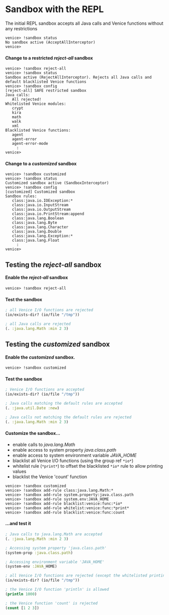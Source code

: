# Sandbox with the REPL

The initial REPL sandbox accepts all Java calls and Venice functions without any restrictions

```
venice> !sandbox status
No sandbox active (AcceptAllInterceptor)
venice> 
```

#### Change to a restricted _reject-all_ sandbox

```
venice> !sandbox reject-all
venice> !sandbox status
Sandbox active (RejectAllInterceptor). Rejects all Java calls and default blacklisted Venice functions
venice> !sandbox config
[reject-all] SAFE restricted sandbox
Java calls:
   All rejected!
Whitelisted Venice modules:
   crypt
   kira
   math
   walk
   xml
Blacklisted Venice functions:
   agent
   agent-error
   agent-error-mode
     :
venice> 
```

#### Change to a _customized_ sandbox

```
venice> !sandbox customized
venice> !sandbox status
Customized sandbox active (SandboxInterceptor)
venice> !sandbox config
[customized] Customized sandbox
Sandbox rules:
   class:java.io.IOException:*
   class:java.io.InputStream
   class:java.io.OutputStream
   class:java.io.PrintStream:append
   class:java.lang.Boolean
   class:java.lang.Byte
   class:java.lang.Character
   class:java.lang.Double
   class:java.lang.Exception:*
   class:java.lang.Float
     :
venice> 
```

## Testing the _reject-all_ sandbox

#### Enable the _reject-all_ sandbox

```
venice> !sandbox reject-all
```

#### Test the sandbox

```clojure
; all Venice I/O functions are rejected
(io/exists-dir? (io/file "/tmp"))
```

```clojure
; all Java calls are rejected
(. :java.lang.Math :min 2 3)
```

## Testing the _customized_ sandbox

#### Enable the _customized_ sandbox.

```
venice> !sandbox customized
```

#### Test the sandbox

```clojure
; Venice I/O functions are accepted
(io/exists-dir? (io/file "/tmp"))
```

```clojure
; Java calls matching the default rules are accepted
(. :java.util.Date :new)
```

```clojure
; Java calls not matching the default rules are rejected
(. :java.lang.Math :min 2 3)
```

#### Customize the sandbox...
* enable calls to _java.lang.Math_
* enable access to system property _java.class.path_
* enable access to system environment variable _JAVA_HOME_
* blacklist all Venice I/O functions (using the group ref `*io*`)
* whitelist rule (`*print*`) to offset the blacklisted `*io*` rule to allow printing values
* blacklist the Venice 'count' function

```
venice> !sandbox customized
venice> !sandbox add-rule class:java.lang.Math:*
venice> !sandbox add-rule system.property:java.class.path
venice> !sandbox add-rule system.env:JAVA_HOME
venice> !sandbox add-rule blacklist:venice:func:*io*
venice> !sandbox add-rule whitelist:venice:func:*print*
venice> !sandbox add-rule blacklist:venice:func:count
```

#### ...and test it

```clojure
; Java calls to java.lang.Math are accepted
(. :java.lang.Math :min 2 3)
```

```clojure
; Accessing system property 'java.class.path'
(system-prop :java.class.path)
```

```clojure
; Accessing environment variable 'JAVA_HOME'
(system-env :JAVA_HOME)
```

```clojure
; all Venice I/O functions are rejected (except the whitelisted printing functions)
(io/exists-dir? (io/file "/tmp"))
```

```clojure
; the Venice I/O function 'println' is allowed
(println 1000)
```

```clojure
; the Venice function 'count' is rejected
(count [1 2 3])
```

